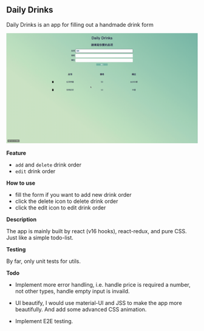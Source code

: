 ## Daily Drinks

Daily Drinks is an app for filling out a handmade drink form

![](demo.gif)

**Feature**

- `add` and `delete` drink order
- `edit` drink order

**How to use**

- fill the form if you want to add new drink order
- click the delete icon to delete drink order
- click the edit icon to edit drink order

**Description**

The app is mainly built by react (v16 hooks), react-redux, and pure CSS. Just like a simple todo-list.

**Testing**

By far, only unit tests for utils.

**Todo**

- Implement more error handling, i.e. handle price is required a number, not other types, handle empty input is invaild.

- UI beautify, I would use material-UI and JSS to make the app more beautifully. And add some advanced CSS animation.

- Implement E2E testing.

